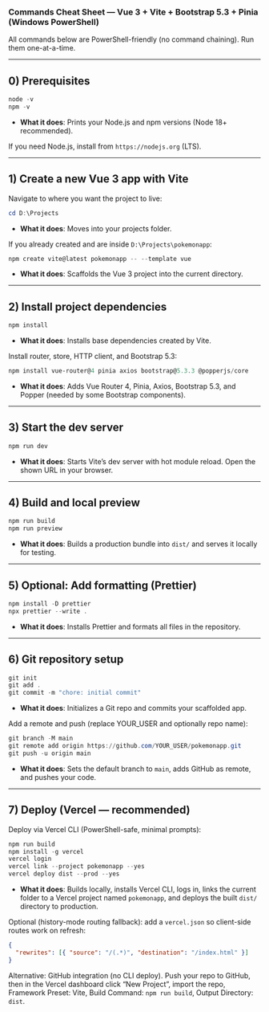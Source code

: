 ### Commands Cheat Sheet — Vue 3 + Vite + Bootstrap 5.3 + Pinia (Windows PowerShell)

All commands below are PowerShell-friendly (no command chaining). Run them one-at-a-time.

---

## 0) Prerequisites

```powershell
node -v
npm -v
```

- **What it does**: Prints your Node.js and npm versions (Node 18+ recommended).

If you need Node.js, install from `https://nodejs.org` (LTS).

---

## 1) Create a new Vue 3 app with Vite

Navigate to where you want the project to live:

```powershell
cd D:\Projects
```

- **What it does**: Moves into your projects folder.

If you already created and are inside `D:\Projects\pokemonapp`:

```powershell
npm create vite@latest pokemonapp -- --template vue
```

- **What it does**: Scaffolds the Vue 3 project into the current directory.

---

## 2) Install project dependencies

```powershell
npm install
```

- **What it does**: Installs base dependencies created by Vite.

Install router, store, HTTP client, and Bootstrap 5.3:

```powershell
npm install vue-router@4 pinia axios bootstrap@5.3.3 @popperjs/core
```

- **What it does**: Adds Vue Router 4, Pinia, Axios, Bootstrap 5.3, and Popper (needed by some Bootstrap components).

---

## 3) Start the dev server

```powershell
npm run dev
```

- **What it does**: Starts Vite’s dev server with hot module reload. Open the shown URL in your browser.

---

## 4) Build and local preview

```powershell
npm run build
npm run preview
```

- **What it does**: Builds a production bundle into `dist/` and serves it locally for testing.

---

## 5) Optional: Add formatting (Prettier)

```powershell
npm install -D prettier
npx prettier --write .
```

- **What it does**: Installs Prettier and formats all files in the repository.

---

## 6) Git repository setup

```powershell
git init
git add .
git commit -m "chore: initial commit"
```

- **What it does**: Initializes a Git repo and commits your scaffolded app.

Add a remote and push (replace YOUR_USER and optionally repo name):

```powershell
git branch -M main
git remote add origin https://github.com/YOUR_USER/pokemonapp.git
git push -u origin main
```

- **What it does**: Sets the default branch to `main`, adds GitHub as remote, and pushes your code.

---

## 7) Deploy (Vercel — recommended)

Deploy via Vercel CLI (PowerShell-safe, minimal prompts):

```powershell
npm run build
npm install -g vercel
vercel login
vercel link --project pokemonapp --yes
vercel deploy dist --prod --yes
```

- **What it does**: Builds locally, installs Vercel CLI, logs in, links the current folder to a Vercel project named `pokemonapp`, and deploys the built `dist/` directory to production.

Optional (history-mode routing fallback): add a `vercel.json` so client-side routes work on refresh:

```json
{
  "rewrites": [{ "source": "/(.*)", "destination": "/index.html" }]
}
```

Alternative: GitHub integration (no CLI deploy). Push your repo to GitHub, then in the Vercel dashboard click “New Project”, import the repo, Framework Preset: Vite, Build Command: `npm run build`, Output Directory: `dist`.
